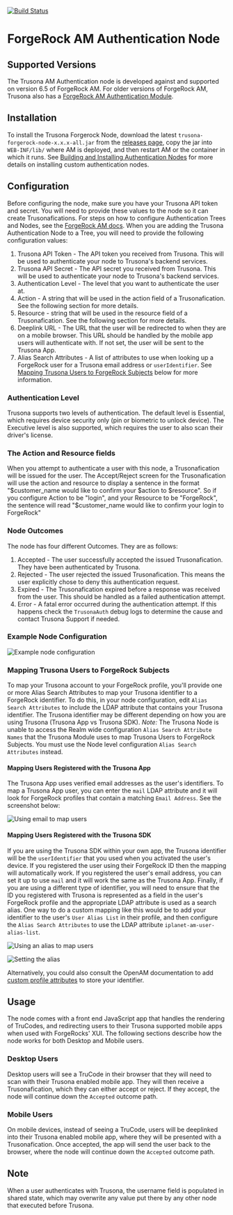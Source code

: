 [![Build Status](https://travis-ci.com/trusona/forgerock-node.svg?branch=master)](https://travis-ci.com/trusona/forgerock-node)

# ForgeRock AM Authentication Node

## Supported Versions

The Trusona AM Authentication node is developed against and supported on version 6.5 of ForgeRock AM. For older versions of ForgeRock AM, Trusona also has a [ForgeRock AM Authentication Module](https://github.com/trusona/forgerock-module).


## Installation

To install the Trusona Forgerock Node, download the latest `trusona-forgerock-node-x.x.x-all.jar` from the [releases page](https://github.com/trusona/forgerock-node/releases), copy the jar into `WEB-INF/lib/` where AM is deployed, and then restart AM or the container in which it runs. See [Building and Installing Authentication Nodes](https://backstage.forgerock.com/docs/am/6/authentication-guide/#installing-custom-auth-nodes) for more details on installing custom authentication nodes.


## Configuration

Before configuring the node, make sure you have your Trusona API token and secret. You will need to provide these values to the node so it can create Trusonafications. For steps on how to configure Authentication Trees and Nodes, see the [ForgeRock AM docs](https://backstage.forgerock.com/docs/am/6/authentication-guide/#sec-configure-authentication-trees). When you are adding the Trusona Authentication Node to a Tree, you will need to provide the following configuration values:

1. Trusona API Token - The API token you received from Trusona. This will be used to authenticate your node to Trusona's backend services.
1. Trusona API Secret - The API secret you received from Trusona. This will be used to authenticate your node to Trusona's backend services.
1. Authentication Level - The level that you want to authenticate the user at.
1. Action - A string that will be used in the action field of a Trusonafication. See the following section for more details.
1. Resource - string that will be used in the resource field of a Trusonafication. See the following section for more details.
1. Deeplink URL - The URL that the user will be redirected to when they are on a mobile browser. This URL should be handled by the mobile app users will authenticate with. If not set, the user will be sent to the Trusona App.
1. Alias Search Attributes - A list of attributes to use when looking up a ForgeRock user for a Trusona email address or `userIdentifier`. See [Mapping Trusona Users to ForgeRock Subjects](#mapping-trusona-users-to-forgerock-subjects) below for more information.

### Authentication Level
Trusona supports two levels of authentication. The default level is Essential, which requires device security only (pin or biometric to unlock device). The Executive
level is also supported, which requires the user to also scan their driver's license.

### The Action and Resource fields

When you attempt to authenticate a user with this node, a Trusonafication will be issued for the user. The Accept/Reject screen for the Trusonafication will use the action and resource to display a sentence in the format "$customer_name would like to confirm your $action to $resource". So if you configure Action to be "login", and your Resource to be "ForgeRock", the sentence will read "$customer_name would like to confirm your login to ForgeRock"

### Node Outcomes

The node has four different Outcomes. They are as follows:

1. Accepted - The user successfully accepted the issued Trusonafication. They have been authenticated by Trusona.
1. Rejected - The user rejected the issued Trusonafication. This means the user explicitly chose to deny this authentication request.
1. Expired - The Trusonafication expired before a response was received from the user. This should be handled as a failed authentication attempt.
1. Error - A fatal error occurred during the authentication attempt. If this happens check the `TrusonaAuth` debug logs to determine the cause and contact Trusona Support if needed.

### Example Node Configuration

![Example node configuration](./images/example-node-configuration.png)


### Mapping Trusona Users to ForgeRock Subjects

To map your Trusona account to your ForgeRock profile, you'll provide one or more Alias Search Attributes to map your Trusona identifier to a ForgeRock identifier. To do this, in your node configuration, edit `Alias Search Attributes` to include the LDAP attribute that contains your Trusona identifier. The Trusona identifier may be different depending on how you are using Trusona (Trusona App vs Trusona SDK).
*Note:* The Trusona Node is unable to access the Realm wide configuration `Alias Search Attribute Names` that the Trusona Module uses to map Trusona Users to ForgeRock Subjects. You must use the Node level configuration `Alias Search Attributes` instead.

#### Mapping Users Registered with the Trusona App

The Trusona App uses verified email addresses as the user's identifiers. To map a Trusona App user, you can enter the `mail` LDAP attribute and it will look for ForgeRock profiles that contain a matching `Email Address`. See the screenshot below:

![Using email to map users](./images/search-alias-by-mail.jpg)


#### Mapping Users Registered with the Trusona SDK

If you are using the Trusona SDK within your own app, the Trusona identifier will be the `userIdentifier` that you used when you activated the user's device. If you registered the user using their ForgeRock ID then the mapping will automatically work. If you registered the user's email address, you can set it up to use `mail` and it will work the same as the Trusona App. Finally, if you are using a different type of identifier, you will need to ensure that the ID you registered with Trusona is represented as a field in the user's ForgeRock profile and the appropriate LDAP attribute is used as a search alias. One  way to do a custom mapping like this would be to add your identifier to the user's `User Alias List` in their profile, and then configure the `Alias Search Attributes` to use the LDAP attribute `iplanet-am-user-alias-list`.

![Using an alias to map users](./images/search-alias-by-alias-list.jpg)

![Setting the alias](./images/user-alias-list.jpg)

Alternatively, you could also consult the OpenAM documentation to add [custom profile attributes](https://backstage.forgerock.com/docs/am/5.5/maintenance-guide/#sec-maint-datastore-customattr) to store your identifier.


## Usage

The node comes with a front end JavaScript app that handles the rendering of TruCodes, and redirecting users to their Trusona supported mobile apps when used with ForgeRocks' XUI. The following sections describe how the node works for both Desktop and Mobile users.

### Desktop Users

Desktop users will see a TruCode in their browser that they will need to scan with their Trusona enabled mobile app. They will then receive a Trusonafication, which they can either accept or reject. If they accept, the node will continue down the `Accepted` outcome path.

### Mobile Users
On mobile devices, instead of seeing a TruCode, users will be deeplinked into their Trusona enabled mobile app, where they will be presented with a Trusonafication. Once accepted, the app will send the user back to the browser, where the node will continue down the `Accepted` outcome path.

## Note
When a user authenticates with Trusona, the username field is populated in shared state, which may overwrite any value put there by any other node that executed before Trusona.